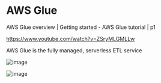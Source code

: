 # AWS Glue

AWS Glue overview | Getting started - AWS Glue tutorial | p1

https://www.youtube.com/watch?v=ZSryMLGMLLw

AWS Glue is the fully managed, serverless ETL service

![image](https://github.com/luiscoco/AWS_Glue/assets/32194879/88a14c0e-7aac-4842-bdaf-a0467ae396e3)

![image](https://github.com/luiscoco/AWS_Glue/assets/32194879/712ff6a5-c4a7-4440-8d75-1243b51802fc)


